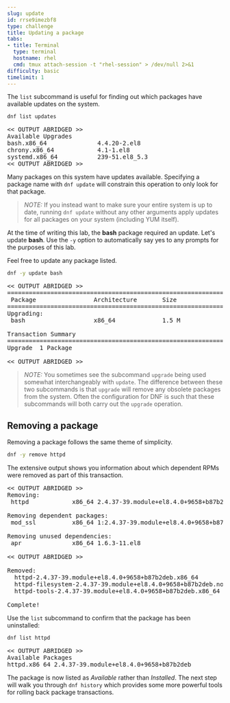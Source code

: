 ```yaml
---
slug: update
id: rrse9imezbf8
type: challenge
title: Updating a package
tabs:
- title: Terminal
  type: terminal
  hostname: rhel
  cmd: tmux attach-session -t "rhel-session" > /dev/null 2>&1
difficulty: basic
timelimit: 1
---
```


The `list` subcommand is useful for finding out which packages have available
updates on the system.

```bash
dnf list updates
```

<pre class=file>
<< OUTPUT ABRIDGED >>
Available Upgrades
bash.x86_64              4.4.20-2.el8                               rhui-rhel-8-for-x86_64-baseos-rhui-rpms
chrony.x86_64            4.1-1.el8                                  rhui-rhel-8-for-x86_64-baseos-rhui-rpms
systemd.x86_64           239-51.el8_5.3                             rhui-rhel-8-for-x86_64-baseos-rhui-rpms
<< OUTPUT ABRIDGED >>
</pre>

Many packages on this system have updates available. Specifying a package name with `dnf update` will constrain this operation to only look for that package.

>_NOTE:_ If you instead want to make sure your entire system is up to date, running `dnf update` without any other arguments apply updates for all packages on your system (including YUM itself).

At the time of writing this lab, the __bash__ package required an update. Let's update __bash__. Use the `-y` option to automatically say yes to any prompts for the purposes of this lab.

Feel free to update any package listed.

```bash
dnf -y update bash
```

<pre class=file>
<< OUTPUT ABRIDGED >>
===============================================================
 Package                Architecture       Size
===============================================================
Upgrading:
 bash                   x86_64             1.5 M

Transaction Summary
===============================================================
Upgrade  1 Package

<< OUTPUT ABRIDGED >>
</pre>

>_NOTE:_ You sometimes see the subcommand `upgrade` being used somewhat interchangeably with `update`. The difference between these two subcommands is that `upgrade` will remove any obsolete packages from the system. Often the configuration for DNF is such that these subcommands will both carry out the `upgrade` operation.

## Removing a package

Removing a package follows the same theme of simplicity.

```bash
dnf -y remove httpd
```

The extensive output shows you information about which dependent RPMs were
removed as part of this transaction.

<pre class=file>
<< OUTPUT ABRIDGED >>
Removing:
 httpd            x86_64 2.4.37-39.module+el8.4.0+9658+b87b2deb

Removing dependent packages:
 mod_ssl          x86_64 1:2.4.37-39.module+el8.4.0+9658+b87b2deb

Removing unused dependencies:
 apr              x86_64 1.6.3-11.el8

<< OUTPUT ABRIDGED >>

Removed:
  httpd-2.4.37-39.module+el8.4.0+9658+b87b2deb.x86_64
  httpd-filesystem-2.4.37-39.module+el8.4.0+9658+b87b2deb.noarch
  httpd-tools-2.4.37-39.module+el8.4.0+9658+b87b2deb.x86_64

Complete!
</pre>

Use the `list` subcommand to confirm that the package has been uninstalled:

```bash
dnf list httpd
```

<pre class=file>
<< OUTPUT ABRIDGED >>
Available Packages
httpd.x86_64 2.4.37-39.module+el8.4.0+9658+b87b2deb
</pre>

The package is now listed as _Available_ rather than _Installed_. The next step will walk you through `dnf history` which provides some more powerful tools for rolling back package transactions.
